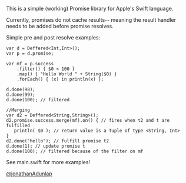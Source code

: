 This is a simple (working) Promise library for Apple's Swift language.

Currently, promises do not cache results-- meaning the result handler needs to be added before promise resolves.

Simple pre and post resolve examples:

    var d = Deffered<Int,Int>();
    var p = d.promise;

    var mf = p.success
        .filter() { $0 < 100 }
        .map() { "Hello World " + String($0) }
        .forEach() { (x) in println(x) };

    d.done(98);
    d.done(99);
    d.done(100); // filtered

    //Merging
    var d2 = Deffered<String,String>();
    d2.promise.success.merge(mf).on() { // fires when t2 and t are fulfilled
       println( $0 ); // return value is a Tuple of type <String, Int>
    }
    d2.done("hello"); // fulfill promise t2
    d.done(1); // update promise t
    d.done(100); // filtered because of the filter on mf
    
See main.swift for more examples!

[@jonathanAdunlap](http://twitter.com/jonathanAdunlap)
